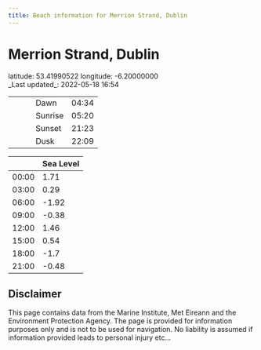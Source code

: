 ```yaml
---
title: Beach information for Merrion Strand, Dublin
---
```

# Merrion Strand, Dublin 

<div class="location-info">latitude: 53.41990522 longitude: -6.20000000</div>
<div class="met-eireann-warnings"></div>
_Last updated_: 2022-05-18 16:54

|   |   |   |   |   |
|---|---|---|---|---|
|   |   |   | Dawn  | 04:34 |
|   |   |   | Sunrise  | 05:20 |
|   |   |   | Sunset  | 21:23 |
|   |   |   | Dusk  | 22:09 |

<div></div>

|   | Sea Level  |
|---|---|
| 00:00 | 1.71 |
| 03:00 | 0.29 |
| 06:00 | -1.92 |
| 09:00 | -0.38 |
| 12:00 | 1.46 |
| 15:00 | 0.54 |
| 18:00 | -1.7 |
| 21:00 | -0.48 |

## Disclaimer

This page contains data from the Marine Institute,
Met Eireann and the Environment Protection Agency. The page is provided for
information purposes only and is not to be used for navigation. No liability
is assumed if information provided leads to personal injury etc...